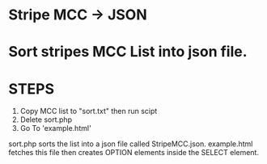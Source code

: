 # Stripe MCC -> JSON
# Sort stripes MCC List into json file.

# STEPS

1. Copy MCC list to "sort.txt" then run scipt
2. Delete sort.php
3. Go To 'example.html'


sort.php sorts the list into a json file called StripeMCC.json.
example.html fetches this file then creates OPTION elements inside the SELECT element.
